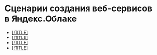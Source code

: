 # Сценарии создания веб-сервисов в Яндекс.Облаке

* [[!TITLE]](static.md)
* [[!TITLE]](lamp-lemp.md)
* [[!TITLE]](dns-load-balancer.md)
* [[!TITLE]](joomla-postgresql.md)
